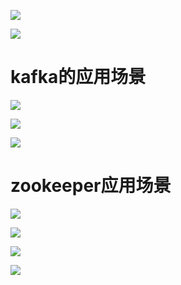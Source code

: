 

![](https://gitee.com/hxc8/images7/raw/master/img/202407190025276.jpg)



![](https://gitee.com/hxc8/images7/raw/master/img/202407190026980.jpg)

# kafka的应用场景



![](https://gitee.com/hxc8/images7/raw/master/img/202407190026484.jpg)



![](https://gitee.com/hxc8/images7/raw/master/img/202407190026896.jpg)



![](https://gitee.com/hxc8/images7/raw/master/img/202407190026220.jpg)





# zookeeper应用场景



![](https://gitee.com/hxc8/images7/raw/master/img/202407190026361.jpg)



![](https://gitee.com/hxc8/images7/raw/master/img/202407190026602.jpg)



![](https://gitee.com/hxc8/images7/raw/master/img/202407190026852.jpg)



![](https://gitee.com/hxc8/images7/raw/master/img/202407190026133.jpg)


